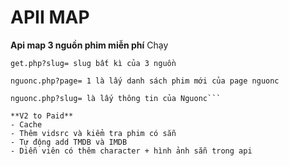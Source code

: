 # APII MAP 
**Api map 3 nguồn phim miễn phí**
Chạy
```
get.php?slug= slug bất kì của 3 nguồn

nguonc.php?page= 1 là lấy danh sách phim mới của page nguonc

nguonc.php?slug= là lấy thông tin của Nguonc```

**V2 to Paid**
- Cache
- Thêm vidsrc và kiểm tra phim có sẵn
- Tự động add TMDB và IMDB
- Diễn viên có thêm character + hình ảnh sẵn trong api
